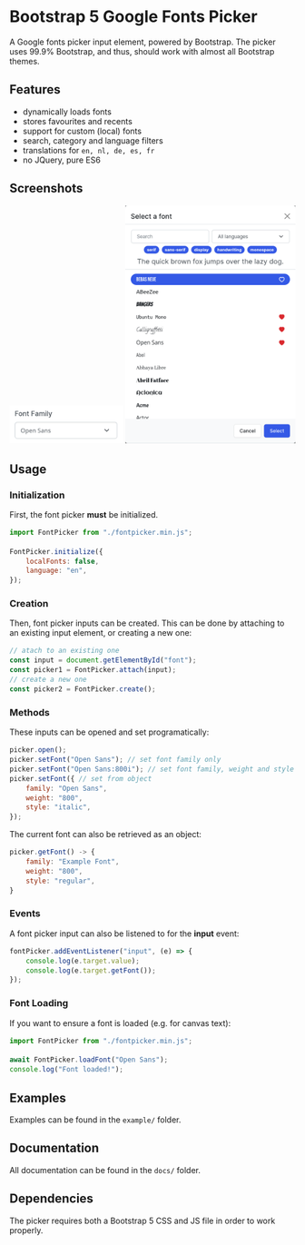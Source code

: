 # Bootstrap 5 Google Fonts Picker
A Google fonts picker input element, powered by Bootstrap. The picker uses 99.9% Bootstrap, and thus, should work with almost all Bootstrap themes.

## Features
 - dynamically loads fonts
 - stores favourites and recents
 - support for custom (local) fonts
 - search, category and language filters
 - translations for `en, nl, de, es, fr`
 - no JQuery, pure ES6

## Screenshots
<img src="img/input.png" width="200">
<img src="img/modal.png" width="300">

## Usage
### Initialization
First, the font picker **must** be initialized.
```js
import FontPicker from "./fontpicker.min.js";

FontPicker.initialize({
    localFonts: false,
    language: "en",
});
```

### Creation
Then, font picker inputs can be created. This can be done by attaching to an existing input element, or creating a new one:
```js
// atach to an existing one
const input = document.getElementById("font");
const picker1 = FontPicker.attach(input);
// create a new one
const picker2 = FontPicker.create();
```

### Methods
These inputs can be opened and set programatically:
```js
picker.open();
picker.setFont("Open Sans"); // set font family only
picker.setFont("Open Sans:800i"); // set font family, weight and style
picker.setFont({ // set from object
    family: "Open Sans",
    weight: "800",
    style: "italic",
});
```

The current font can also be retrieved as an object:
```js
picker.getFont() -> {
    family: "Example Font",
    weight: "800",
    style: "regular",
}
```

### Events
A font picker input can also be listened to for the **input** event:
```js
fontPicker.addEventListener("input", (e) => {
    console.log(e.target.value);
    console.log(e.target.getFont());
});
```

### Font Loading
If you want to ensure a font is loaded (e.g. for canvas text):
```js
import FontPicker from "./fontpicker.min.js";

await FontPicker.loadFont("Open Sans");
console.log("Font loaded!");
```

## Examples
Examples can be found in the `example/` folder.

## Documentation
All documentation can be found in the `docs/` folder.

## Dependencies
The picker requires both a Bootstrap 5 CSS and JS file in order to work properly.
